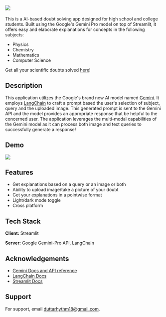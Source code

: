 # ![](https://github.com/rhythmd18/SmartClarify/blob/main/assets/Asset%209%403x.png)

This is a AI-based doubt solving app designed for high school and college students. Built using the Google's Gemini Pro model on top of Streamlit, it offers easy and elaborate explanations for concepts in the following subjects:

- Physics
- Chemistry
- Mathematics
- Computer Science

Get all your scientific doubts solved [here](https://rhythmd18-scigemini.streamlit.app/)!

## Description

This application utilizes the Google's brand new AI model named [Gemini](https://deepmind.google/technologies/gemini/#introduction). It employs [LangChain](https://python.langchain.com/docs/get_started/introduction) to craft a prompt based the user's selection of subject, query and the uploaded image. This generated prompt is sent to the Gemini API and the model provides an appropriate response that be helpful to the concerned user. The application leverages the multi-modal capabilities of the Gemini model as it can process both image and text queries to successfully generate a response!

## Demo

![](https://github.com/rhythmd18/SciGemini/blob/main/demo.gif)

## Features

- Get explanations based on a query or an image or both
- Ability to upload image/take a picture of your doubt
- Get your explanations in a pointwise format
- Light/dark mode toggle
- Cross platform

## Tech Stack

**Client:** Streamlit

**Server:** Google Gemini-Pro API, LangChain

## Acknowledgements

- [Gemini Docs and API reference](https://ai.google.dev/docs)
- [LangChain Docs](https://python.langchain.com/docs/get_started/introduction)
- [Streamlit Docs](https://docs.streamlit.io/)

## Support

For support, email duttarhythm18@gmail.com.
